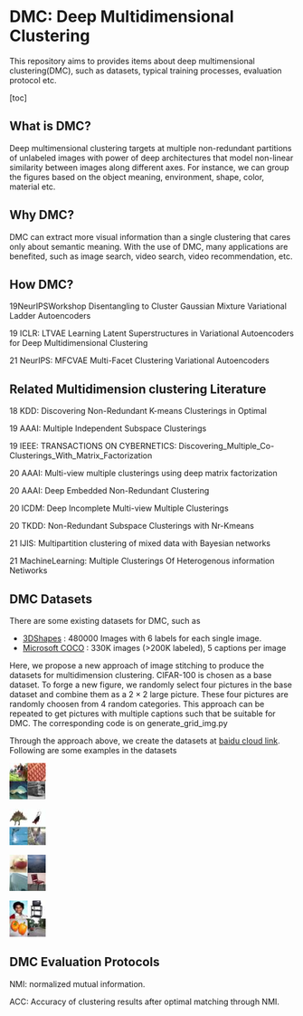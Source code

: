 # DMC: Deep Multidimensional Clustering

This repository aims to provides items about deep multimensional clustering(DMC), such as datasets, typical training processes, evaluation protocol etc. 

[toc]

## What is DMC?

Deep multimensional clustering targets at multiple non-redundant partitions of unlabeled images with power of deep architectures that model non-linear similarity between images along different axes. For instance, we can group the figures based on the object meaning, environment, shape, color, material etc. 

## Why DMC?

DMC can extract more visual information than a single clustering that cares only about semantic meaning. With the use of  DMC, many applications are benefited, such as image search, video search, video recommendation, etc. 

## How DMC?  

19NeurIPSWorkshop Disentangling to Cluster Gaussian Mixture Variational Ladder Autoencoders

19 ICLR: LTVAE Learning Latent Superstructures in Variational Autoencoders for Deep Multidimensional Clustering

21 NeurIPS: MFCVAE Multi-Facet Clustering Variational Autoencoders



## Related Multidimension clustering  Literature

18 KDD: Discovering Non-Redundant K-means Clusterings in Optimal

19 AAAI: Multiple Independent Subspace Clusterings

19 IEEE: TRANSACTIONS ON CYBERNETICS: Discovering_Multiple_Co-Clusterings_With_Matrix_Factorization

20 AAAI: Multi-view multiple clusterings using deep matrix factorization

20 AAAI: Deep Embedded Non-Redundant Clustering

20 ICDM: Deep Incomplete Multi-view Multiple Clusterings

20 TKDD: Non-Redundant Subspace Clusterings with Nr-Kmeans

21 IJIS: Multipartition clustering of mixed data with Bayesian networks

21 MachineLearning: Multiple Clusterings Of Heterogenous information Netiworks

## DMC Datasets

There are some existing datasets for DMC, such as 

- [3DShapes](https://github.com/deepmind/3d-shapes) : 480000 Images with 6 labels for each single image.
- [Microsoft COCO](https://cocodataset.org/#home) : 330K images (>200K labeled), 5 captions per image

Here, we propose a new approach of image stitching to produce the datasets for multidimension clustering. CIFAR-100 is chosen as a base dataset. To forge a new figure, we randomly select four pictures in the base dataset and combine them as a $2\times2$ large picture. These four pictures are randomly choosen from 4 random categories. This approach can be repeated to get pictures with multiple captions such that be suitable for DMC. The corresponding code is on generate_grid_img.py

Through the approach above, we create the datasets at [baidu cloud link](https://pan.baidu.com/s/1oy9-h19yqF-OBAeIhCpCog?pwd=kybm). Following are some examples in the datasets

![image](https://github.com/XingzhiZhou/DMC/blob/master/imgs/grid0.jpg) 

![image](https://github.com/XingzhiZhou/DMC/blob/master/imgs/grid1.jpg)

![image](https://github.com/XingzhiZhou/DMC/blob/master/imgs/grid2.jpg)

![image](https://github.com/XingzhiZhou/DMC/blob/master/imgs/grid3.jpg)



## DMC Evaluation Protocols

NMI: normalized mutual information. 

ACC: Accuracy of clustering results after optimal matching through NMI.

